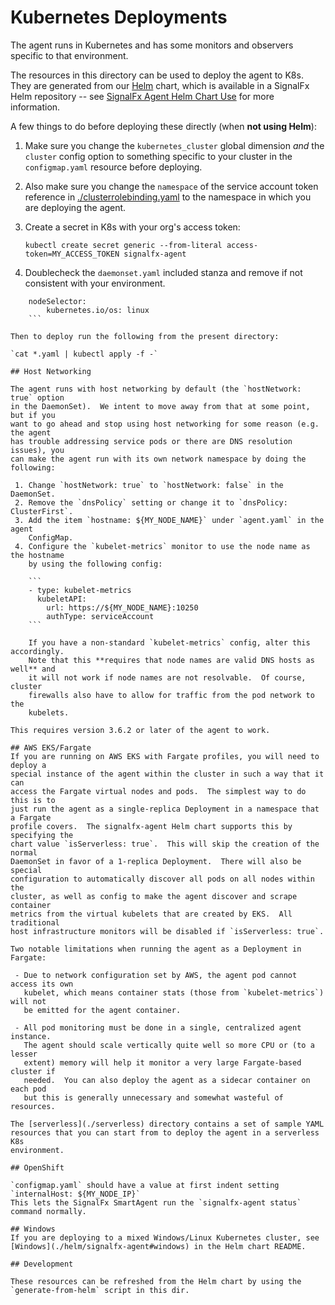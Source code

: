 # Kubernetes Deployments

The agent runs in Kubernetes and has some monitors and observers specific to
that environment.

The resources in this directory can be used to deploy the agent to K8s.  They
are generated from our [Helm](https://github.com/kubernetes/helm) chart, which
is available in a SignalFx Helm repository -- see [SignalFx Agent Helm Chart
Use](./helm/signalfx-agent#use) for more information.

A few things to do before deploying these directly (when **not using Helm**):

 1. Make sure you change the `kubernetes_cluster` global dimension *and* the
	`cluster` config option to something specific to your cluster in the
	`configmap.yaml` resource before deploying.

 2. Also make sure you change the `namespace` of the service account token
	reference in [./clusterrolebinding.yaml](./clusterrolebinding.yaml) to the
	namespace in which you are deploying the agent.

 3. Create a secret in K8s with your org's access token:

	`kubectl create secret generic --from-literal access-token=MY_ACCESS_TOKEN signalfx-agent`

 4. Doublecheck the `daemonset.yaml` included stanza and remove if not consistent with your environment.

```    
	nodeSelector:
        kubernetes.io/os: linux
	```

Then to deploy run the following from the present directory:

`cat *.yaml | kubectl apply -f -`

## Host Networking

The agent runs with host networking by default (the `hostNetwork: true` option
in the DaemonSet).  We intent to move away from that at some point, but if you
want to go ahead and stop using host networking for some reason (e.g. the agent
has trouble addressing service pods or there are DNS resolution issues), you
can make the agent run with its own network namespace by doing the following:

 1. Change `hostNetwork: true` to `hostNetwork: false` in the DaemonSet.
 2. Remove the `dnsPolicy` setting or change it to `dnsPolicy: ClusterFirst`.
 3. Add the item `hostname: ${MY_NODE_NAME}` under `agent.yaml` in the agent
	ConfigMap.
 4. Configure the `kubelet-metrics` monitor to use the node name as the hostname
	by using the following config:

	```
    - type: kubelet-metrics
      kubeletAPI:
        url: https://${MY_NODE_NAME}:10250
        authType: serviceAccount
    ```

	If you have a non-standard `kubelet-metrics` config, alter this accordingly.
	Note that this **requires that node names are valid DNS hosts as well** and
	it will not work if node names are not resolvable.  Of course, cluster
	firewalls also have to allow for traffic from the pod network to the
	kubelets.

This requires version 3.6.2 or later of the agent to work.

## AWS EKS/Fargate
If you are running on AWS EKS with Fargate profiles, you will need to deploy a
special instance of the agent within the cluster in such a way that it can
access the Fargate virtual nodes and pods.  The simplest way to do this is to
just run the agent as a single-replica Deployment in a namespace that a Fargate
profile covers.  The signalfx-agent Helm chart supports this by specifying the
chart value `isServerless: true`.  This will skip the creation of the normal
DaemonSet in favor of a 1-replica Deployment.  There will also be special
configuration to automatically discover all pods on all nodes within the
cluster, as well as config to make the agent discover and scrape container
metrics from the virtual kubelets that are created by EKS.  All traditional
host infrastructure monitors will be disabled if `isServerless: true`.

Two notable limitations when running the agent as a Deployment in Fargate:

 - Due to network configuration set by AWS, the agent pod cannot access its own
   kubelet, which means container stats (those from `kubelet-metrics`) will not
   be emitted for the agent container.

 - All pod monitoring must be done in a single, centralized agent instance.
   The agent should scale vertically quite well so more CPU or (to a lesser
   extent) memory will help it monitor a very large Fargate-based cluster if
   needed.  You can also deploy the agent as a sidecar container on each pod
   but this is generally unnecessary and somewhat wasteful of resources.

The [serverless](./serverless) directory contains a set of sample YAML
resources that you can start from to deploy the agent in a serverless K8s
environment.

## OpenShift

`configmap.yaml` should have a value at first indent setting `internalHost: ${MY_NODE_IP}`  
This lets the SignalFx SmartAgent run the `signalfx-agent status` command normally.

## Windows
If you are deploying to a mixed Windows/Linux Kubernetes cluster, see [Windows](./helm/signalfx-agent#windows) in the Helm chart README.

## Development

These resources can be refreshed from the Helm chart by using the
`generate-from-helm` script in this dir.
